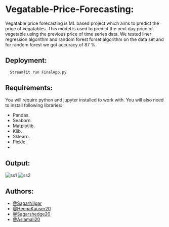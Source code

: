 
# Vegatable-Price-Forecasting:
Vegatable price forecasting is ML based project which aims to predict the price of vegatables.
This model is used to predict the next day price of vegetable using the previous price of time series data.
We tested liner regression algorithm and random forest forset algorithm on the data set and for random forest we got accuracy of 87 %.

## Deployment:



```bash
  Streamlit run FinalApp.py
```


## Requirements:
 You will require python and jupyter installed to work with. 
 You will also need to install following libraries:
- Pandas. 
- Seaborn. 
- Matplotlib. 
- Klib.
- Sklearn. 
- Pickle.
-
## Output:
![ss1](https://user-images.githubusercontent.com/99079432/155480121-1ecde7e7-70e1-417e-9736-f8fe9f33d790.jpeg)
![ss2](https://user-images.githubusercontent.com/99079432/155480381-143ee691-2199-4293-b56a-dad08da93989.jpeg)





## Authors:

- [@SagarNilgar](https://github.com/SagarNilgar)
- [@HeenaKauser20](https://github.com/HeenaKauser20)
- [@Sagarshedge20](https://github.com/Sagarshedge20)
- [@Aslamali20](https://github.com/aslamali20)



